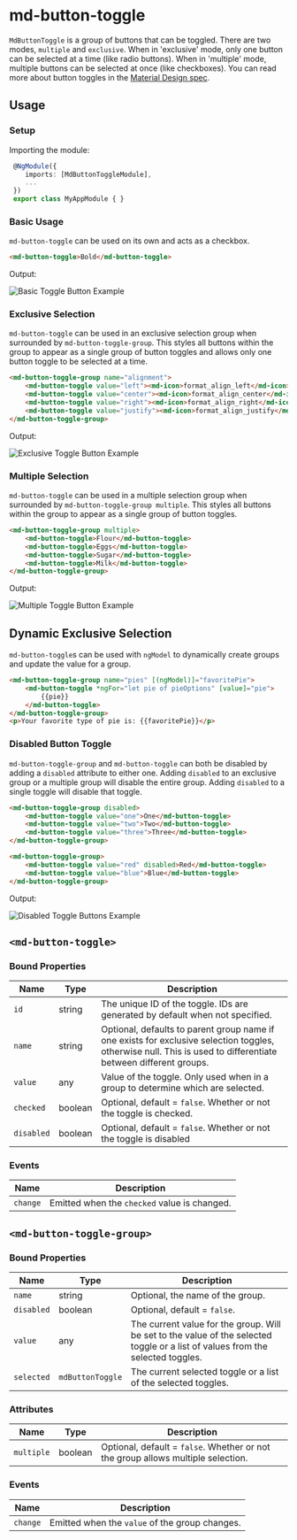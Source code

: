 # md-button-toggle

`MdButtonToggle` is a group of buttons that can be toggled.
There are two modes, `multiple` and `exclusive`.
When in 'exclusive' mode, only one button can be selected at a time (like radio buttons).
When in 'multiple' mode, multiple buttons can be selected at once (like checkboxes).
You can read more about button toggles in the
[Material Design spec](https://material.google.com/components/buttons.html#buttons-toggle-buttons).

## Usage

### Setup

Importing the module:
```ts
 @NgModule({
    imports: [MdButtonToggleModule],
    ...
 })
 export class MyAppModule { }
```

### Basic Usage

`md-button-toggle` can be used on its own and acts as a checkbox.

```html
<md-button-toggle>Bold</md-button-toggle>
```

Output:

![Basic Toggle Button Example](https://material.angularjs.org/material2_assets/button-toggle/basic-toggle.png)

### Exclusive Selection

`md-button-toggle` can be used in an exclusive selection group when surrounded by
`md-button-toggle-group`. This styles all buttons within the group to appear as a single
group of button toggles and allows only one button toggle to be selected at a time.

```html
<md-button-toggle-group name="alignment">
    <md-button-toggle value="left"><md-icon>format_align_left</md-icon></md-button-toggle>
    <md-button-toggle value="center"><md-icon>format_align_center</md-icon></md-button-toggle>
    <md-button-toggle value="right"><md-icon>format_align_right</md-icon></md-button-toggle>
    <md-button-toggle value="justify"><md-icon>format_align_justify</md-icon></md-button-toggle>
</md-button-toggle-group>
```

Output:

![Exclusive Toggle Button Example](https://material.angularjs.org/material2_assets/button-toggle/exclusive-toggle.png)

### Multiple Selection

`md-button-toggle` can be used in a multiple selection group when surrounded by
`md-button-toggle-group multiple`. This styles all buttons within the group to appear as a single
group of button toggles.

```html
<md-button-toggle-group multiple>
    <md-button-toggle>Flour</md-button-toggle>
    <md-button-toggle>Eggs</md-button-toggle>
    <md-button-toggle>Sugar</md-button-toggle>
    <md-button-toggle>Milk</md-button-toggle>
</md-button-toggle-group>
```

Output:

![Multiple Toggle Button Example](https://material.angularjs.org/material2_assets/button-toggle/multi-toggle.png)

## Dynamic Exclusive Selection

`md-button-toggle`s can be used with `ngModel` to dynamically create groups and update the value for
a group.

```html
<md-button-toggle-group name="pies" [(ngModel)]="favoritePie">
    <md-button-toggle *ngFor="let pie of pieOptions" [value]="pie">
        {{pie}}
    </md-button-toggle>
</md-button-toggle-group>
<p>Your favorite type of pie is: {{favoritePie}}</p>
```

### Disabled Button Toggle

`md-button-toggle-group` and `md-button-toggle` can both be disabled by adding a `disabled`
attribute to either one. Adding `disabled` to an exclusive group or a multiple group will disable
the entire group. Adding `disabled` to a single toggle will disable that toggle.

```html
<md-button-toggle-group disabled>
    <md-button-toggle value="one">One</md-button-toggle>
    <md-button-toggle value="two">Two</md-button-toggle>
    <md-button-toggle value="three">Three</md-button-toggle>
</md-button-toggle-group>

<md-button-toggle-group>
    <md-button-toggle value="red" disabled>Red</md-button-toggle>
    <md-button-toggle value="blue">Blue</md-button-toggle>
</md-button-toggle-group>
```

Output:

![Disabled Toggle Buttons Example](https://material.angularjs.org/material2_assets/button-toggle/disabled-toggles.png)

## `<md-button-toggle>`

### Bound Properties

| Name | Type | Description |
| --- | --- | --- |
| `id` | string | The unique ID of the toggle. IDs are generated by default when not specified. |
| `name` | string | Optional, defaults to parent group name if one exists for exclusive selection toggles, otherwise null. This is used to differentiate between different groups. |
| `value` | any | Value of the toggle. Only used when in a group to determine which are selected. |
| `checked` | boolean | Optional, default = `false`. Whether or not the toggle is checked. |
| `disabled` | boolean | Optional, default = `false`. Whether or not the toggle is disabled |

### Events

| Name | Description |
| --- | --- |
| `change` | Emitted when the `checked` value is changed. |

## `<md-button-toggle-group>`

### Bound Properties

| Name | Type | Description |
| --- | --- | --- |
| `name` | string | Optional, the name of the group. |
| `disabled` | boolean | Optional, default = `false`. |
| `value` | any | The current value for the group. Will be set to the value of the selected toggle or a list of values from the selected toggles. |
| `selected` | `mdButtonToggle` | The current selected toggle or a list of the selected toggles. |

### Attributes

| Name | Type | Description |
| --- | --- | --- |
| `multiple` | boolean | Optional, default = `false`. Whether or not the group allows multiple selection. |

### Events

| Name | Description |
| --- | --- |
| `change` | Emitted when the `value` of the group changes. |

